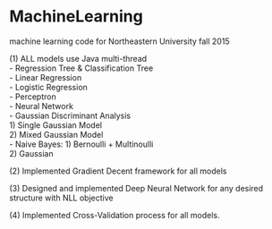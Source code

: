 # MachineLearning
machine learning code for Northeastern University fall 2015

(1) ALL models use Java multi-thread <br/>
    - Regression Tree & Classification Tree <br/>
    - Linear Regression<br/>
    - Logistic Regression<br/>
    - Perceptron<br/>
    - Neural Network<br/>
    - Gaussian Discriminant Analysis<br/>
        1) Single Gaussian Model<br/>
        2) Mixed Gaussian Model <br/>
    - Naive Bayes: 
        1) Bernoulli + Multinoulli <br/>
        2) Gaussian<br/>

(2) Implemented Gradient Decent framework for all models

(3) Designed and implemented Deep Neural Network for any desired structure with NLL objective

(4) Implemented Cross-Validation process for all models.